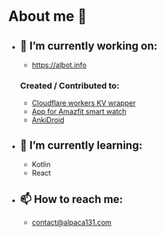 # About me 👋


- ## 🔭 I’m currently working on:
    - https://albot.info
    ### Created / Contributed to:  
    - [Cloudflare workers KV wrapper](https://github.com/Alpaca131/workers-kv-py)
    - [App for Amazfit smart watch](https://github.com/ZoLArk173/Authenticator)
    - [AnkiDroid](https://github.com/ankidroid/Anki-Android)
- ## 🌱 I’m currently learning:
    - Kotlin
    - React
- ## 📫 How to reach me:
    - contact@alpaca131.com
